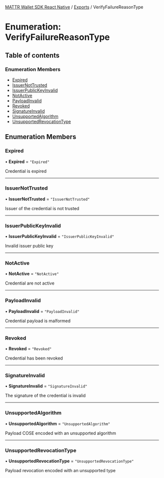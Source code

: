 [MATTR Wallet SDK React Native](../README.md) / [Exports](../modules.md) / VerifyFailureReasonType

# Enumeration: VerifyFailureReasonType

## Table of contents

### Enumeration Members

- [Expired](VerifyFailureReasonType.md#expired)
- [IssuerNotTrusted](VerifyFailureReasonType.md#issuernottrusted)
- [IssuerPublicKeyInvalid](VerifyFailureReasonType.md#issuerpublickeyinvalid)
- [NotActive](VerifyFailureReasonType.md#notactive)
- [PayloadInvalid](VerifyFailureReasonType.md#payloadinvalid)
- [Revoked](VerifyFailureReasonType.md#revoked)
- [SignatureInvalid](VerifyFailureReasonType.md#signatureinvalid)
- [UnsupportedAlgorithm](VerifyFailureReasonType.md#unsupportedalgorithm)
- [UnsupportedRevocationType](VerifyFailureReasonType.md#unsupportedrevocationtype)

## Enumeration Members

### Expired

• **Expired** = ``"Expired"``

Credential is expired

___

### IssuerNotTrusted

• **IssuerNotTrusted** = ``"IssuerNotTrusted"``

Issuer of the credential is not trusted

___

### IssuerPublicKeyInvalid

• **IssuerPublicKeyInvalid** = ``"IssuerPublicKeyInvalid"``

Invalid issuer public key

___

### NotActive

• **NotActive** = ``"NotActive"``

Credential are not active

___

### PayloadInvalid

• **PayloadInvalid** = ``"PayloadInvalid"``

Credential payload is malformed

___

### Revoked

• **Revoked** = ``"Revoked"``

Credential has been revoked

___

### SignatureInvalid

• **SignatureInvalid** = ``"SignatureInvalid"``

The signature of the credential is invalid

___

### UnsupportedAlgorithm

• **UnsupportedAlgorithm** = ``"UnsupportedAlgorithm"``

Payload COSE encoded with an unsupported algorithm

___

### UnsupportedRevocationType

• **UnsupportedRevocationType** = ``"UnsupportedRevocationType"``

Payload revocation encoded with an unsupported type
